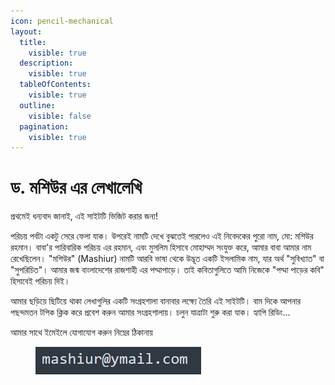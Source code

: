 ```yaml
---
icon: pencil-mechanical
layout:
  title:
    visible: true
  description:
    visible: true
  tableOfContents:
    visible: true
  outline:
    visible: false
  pagination:
    visible: true
---
```


# ড. মশিউর এর লেখালেখি

প্রথমেই ধন্যবাদ জানাই, এই সাইটটি ভিজিট করার জন্য!

পরিচয় পর্বটা একটু সেরে ফেলা যাক। উপরেই নামটি দেখে বুঝতেই পারলেও এই নিবেদকের পুরো নাম, মো: মশিউর রহমান। বাবা'র পারিবারিক পরিচয় এর রহমান, এবং মুসলিম হিসাবে মোহাম্মদ সংযুক্ত করে,  আমার বাবা আমার নাম রেখেছিলেন। ​"মশিউর" (Mashiur) নামটি আরবি ভাষা থেকে উদ্ভূত একটি ইসলামিক নাম, যার অর্থ "সুবিখ্যাত" বা "সুপরিচিত"। আমার জন্ম বাংলাদেশের রাজশাহী এর পদ্মাপাড়ে। তাই কবিতাগুলিতে আমি নিজেকে "পদ্মা পাড়ের কবি" হিসাবেই পরিচয় দিই।&#x20;

আমার ছড়িয়ে ছিটিয়ে থাকা লেখাগুলির একটি সংগ্রহশালা বানাবার লক্ষ্যে তৈরি এই সাইটটি। বাম দিকে আপনার পছন্দমতন টপিক ক্লিক করে প্রবেশ করুন আমার সংগ্রহশালায়। চলুন যাত্রাটা শুরু করা যাক। হ্যাপি রিডিং...



আমার সাথে ইমেইলে যোগাযোগ করুন নিম্নের ঠিকানায়

<figure><img src=".gitbook/assets/image.png" alt="ইমেইলে ঠিকানা"><figcaption></figcaption></figure>





